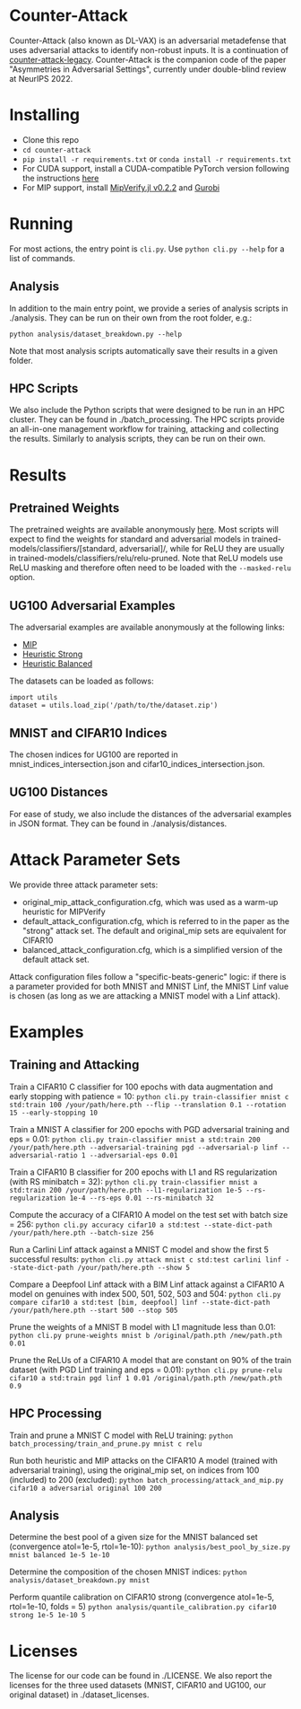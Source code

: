 # Counter-Attack

Counter-Attack (also known as DL-VAX) is an adversarial metadefense that uses adversarial attacks to identify non-robust inputs.
It is a continuation of [counter-attack-legacy](https://github.com/samuelemarro/counter-attack-legacy).
Counter-Attack is the companion code of the paper "Asymmetries in Adversarial Settings", currently under double-blind review at NeurIPS 2022.

# Installing

* Clone this repo
* `cd counter-attack`
* `pip install -r requirements.txt` or `conda install -r requirements.txt`
* For CUDA support, install a CUDA-compatible PyTorch version following the instructions [here](https://pytorch.org/get-started)
* For MIP support, install [MipVerify.jl v0.2.2](https://github.com/vtjeng/MIPVerify.jl) and [Gurobi](https://www.gurobi.com/)

# Running

For most actions, the entry point is `cli.py`. Use `python cli.py --help` for a list of commands.

## Analysis

In addition to the main entry point, we provide a series of analysis scripts in ./analysis.
They can be run on their own from the root folder, e.g.:
```
python analysis/dataset_breakdown.py --help
```

Note that most analysis scripts automatically save their results in a given folder.

## HPC Scripts

We also include the Python scripts that were designed to be run in an HPC cluster. They can be found in ./batch_processing. The HPC scripts provide an all-in-one management workflow for training, attacking and collecting the results. Similarly to analysis scripts, they can be run on their own.

# Results

## Pretrained Weights

The pretrained weights are available anonymously [here](https://figshare.com/s/09524a278aba9cbb7be0). Most scripts will expect to find the weights for standard and adversarial models in trained-models/classifiers/[standard, adversarial]/, while for ReLU they are usually in trained-models/classifiers/relu/relu-pruned. Note that ReLU models use ReLU masking and therefore often need to be loaded with the `--masked-relu` option.

## UG100 Adversarial Examples

The adversarial examples are available anonymously at the following links:
- [MIP](https://figshare.com/s/ae397c93470b4ac80bb4)
- [Heuristic Strong](https://figshare.com/s/b4841d9fa2d8e79af1d7)
- [Heuristic Balanced](https://figshare.com/s/17130277649b015f492d)

The datasets can be loaded as follows:
```
import utils
dataset = utils.load_zip('/path/to/the/dataset.zip')
```

## MNIST and CIFAR10 Indices

The chosen indices for UG100 are reported in mnist_indices_intersection.json and cifar10_indices_intersection.json.

## UG100 Distances
For ease of study, we also include the distances of the adversarial examples in JSON format. They can be found in ./analysis/distances.

# Attack Parameter Sets
We provide three attack parameter sets:
- original_mip_attack_configuration.cfg, which was used as a warm-up heuristic for MIPVerify
- default_attack_configuration.cfg, which is referred to in the paper as the "strong" attack set.
The default and original_mip sets are equivalent for CIFAR10
- balanced_attack_configuration.cfg, which is a simplified version of the default attack set.

Attack configuration files follow a "specific-beats-generic" logic: if there is a parameter provided for both MNIST and MNIST Linf, the MNIST Linf value is chosen (as long as we are attacking a MNIST model with a Linf attack).

# Examples

## Training and Attacking

Train a CIFAR10 C classifier for 100 epochs with data augmentation and early stopping with patience = 10:
```python cli.py train-classifier mnist c std:train 100 /your/path/here.pth --flip --translation 0.1 --rotation 15 --early-stopping 10```

Train a MNIST A classifier for 200 epochs with PGD adversarial training and eps = 0.01:
```python cli.py train-classifier mnist a std:train 200 /your/path/here.pth --adversarial-training pgd --adversarial-p linf --adversarial-ratio 1 --adversarial-eps 0.01```

Train a CIFAR10 B classifier for 200 epochs with L1 and RS regularization (with RS minibatch = 32):
```python cli.py train-classifier mnist a std:train 200 /your/path/here.pth --l1-regularization 1e-5 --rs-regularization 1e-4 --rs-eps 0.01 --rs-minibatch 32```

Compute the accuracy of a CIFAR10 A model on the test set with batch size = 256:
```python cli.py accuracy cifar10 a std:test --state-dict-path /your/path/here.pth --batch-size 256```

Run a Carlini Linf attack against a MNIST C model and show the first 5 successful results:
```python cli.py attack mnist c std:test carlini linf --state-dict-path /your/path/here.pth --show 5```

Compare a Deepfool Linf attack with a BIM Linf attack against a CIFAR10 A model on genuines with index 500, 501, 502, 503 and 504:
```python cli.py compare cifar10 a std:test [bim, deepfool] linf --state-dict-path /your/path/here.pth --start 500 --stop 505```

Prune the weights of a MNIST B model with L1 magnitude less than 0.01:
```python cli.py prune-weights mnist b /original/path.pth /new/path.pth 0.01```

Prune the ReLUs of a CIFAR10 A model that are constant on 90% of the train dataset (with PGD Linf training and eps = 0.01):
```python cli.py prune-relu cifar10 a std:train pgd linf 1 0.01 /original/path.pth /new/path.pth 0.9```

## HPC Processing

Train and prune a MNIST C model with ReLU training:
```python batch_processing/train_and_prune.py mnist c relu```

Run both heuristic and MIP attacks on the CIFAR10 A model (trained with adversarial training), using the original_mip set, on indices from 100 (included) to 200 (excluded):
```python batch_processing/attack_and_mip.py cifar10 a adversarial original 100 200```

## Analysis

Determine the best pool of a given size for the MNIST balanced set (convergence atol=1e-5, rtol=1e-10):
```python analysis/best_pool_by_size.py mnist balanced 1e-5 1e-10```

Determine the composition of the chosen MNIST indices:
```python analysis/dataset_breakdown.py mnist```

Perform quantile calibration on CIFAR10 strong (convergence atol=1e-5, rtol=1e-10, folds = 5)
```python analysis/quantile_calibration.py cifar10 strong 1e-5 1e-10 5```

# Licenses

The license for our code can be found in ./LICENSE. We also report the licenses for the three used datasets (MNIST, CIFAR10 and UG100, our original dataset) in ./dataset_licenses.